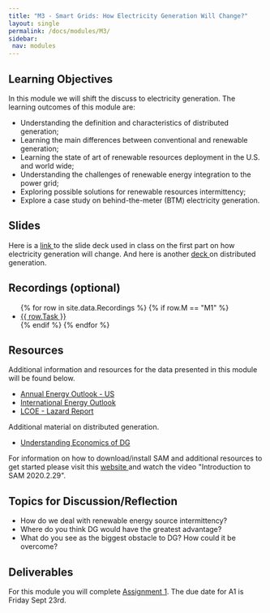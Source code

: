 ```yaml
---
title: "M3 - Smart Grids: How Electricity Generation Will Change?"
layout: single
permalink: /docs/modules/M3/
sidebar:
 nav: modules
---
```


## Learning Objectives

In this module we will shift the discuss to electricity generation. The learning outcomes of this module are:

* Understanding the definition and characteristics of distributed generation;
* Learning the main differences between conventional and renewable generation;
* Learning the state of art of renewable resources deployment in the U.S. and world wide;
* Understanding the challenges of renewable energy integration to the power grid;
* Exploring possible solutions for renewable resources intermittency;
* Explore a case study on behind-the-meter (BTM) electricity generation.

## Slides

Here is a <a href="/docs/modules/PPTS/PSE_M3_P1_SmartGrids_Generation.pdf" > link </a> to the slide deck used in class on the first part on how electricity generation will change. And here is another <a href="/docs/modules/PPTS/PSE_M3_P2_DistributedGeneration.pdf" > deck </a> on distributed generation.


## Recordings (optional)
  <ul>
  {% for row in site.data.Recordings %}
  {% if row.M == "M1" %}
  <li> <a href="{{ row.link }}" target="_blank">{{ row.Task }}</a></li>
  {% endif %}
  {% endfor %}
  </ul>

## Resources

Additional information and resources for the data presented in this module will be found below. <br>

* <a href="https://www.eia.gov/outlooks/aeo/pdf/AEO2022_ReleasePresentation.pdf" > Annual Energy Outlook - US </a>
* <a href="https://www.eia.gov/outlooks/ieo/pdf/IEO2021_ReleasePresentation.pdf" > International Energy Outlook </a>
* <a href="https://www.lazard.com/media/451905/lazards-levelized-cost-of-energy-version-150-vf.pdf" > LCOE - Lazard Report </a>

Additional material on distributed generation. <br>

* <a href="/docs/modules/readings/M3_ADLittleWhitePaper-DGUnderstandingtheEconomics.pdf" > Understanding Economics of DG </a>

For information on how to download/install SAM and additional resources to get started please visit this <a href="https://sam.nrel.gov" > website </a> and watch the video "Introduction to SAM 2020.2.29".

## Topics for Discussion/Reflection

* How do we deal with renewable energy source intermittency? <br>
* Where do you think DG would have the greatest advantage? <br>
* What do you see as the biggest obstacle to DG? How could it be overcome? <br>


## Deliverables

For this module you will complete [Assignment 1](https://sakai.duke.edu/portal/site/fc198b90-9d77-4c6b-8708-c9d0d044be5b/tool/bf736605-42a0-41a8-987a-754e3066d785?panel=Main). The due date for A1 is Friday Sept 23rd.
